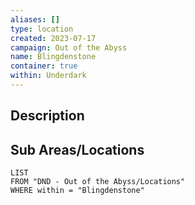 ```yaml
---
aliases: []
type: location
created: 2023-07-17
campaign: Out of the Abyss
name: Blingdenstone
container: true
within: Underdark
---
```


## Description


## Sub Areas/Locations

```dataview
LIST
FROM "DND - Out of the Abyss/Locations"
WHERE within = "Blingdenstone"
```
